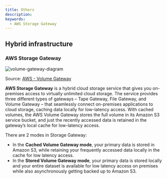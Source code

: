 ```yaml
---
title: Others
description: 
keywords:
  - AWS Storage Gateway
---
```



## Hybrid infrastructure  

### AWS Storage Gateway

![volume-gateway-diagram](/img/aws/networking/others/volume-gateway-diagram.png)

Source: [AWS - Volume Gateway](https://aws.amazon.com/storagegateway/volume/)

**AWS Storage Gateway** is a hybrid cloud storage service that gives you on-premises access to virtually unlimited cloud storage. The service provides three different types of gateways – Tape Gateway, File Gateway, and Volume Gateway – that seamlessly connect on-premises applications to cloud storage, caching data locally for low-latency access. With cached volumes, the AWS Volume Gateway stores the full volume in its Amazon S3 service bucket, and just the recently accessed data is retained in the gateway’s local cache for low-latency access.

There are 2 modes in Storage Gateway: 
- In the **Cached Volume Gateway mode**, your primary data is stored in Amazon S3, while retaining your frequently accessed data locally in the cache for low latency access.
- In the **Stored Volume Gateway mode**, your primary data is stored locally and your entire dataset is available for low latency access on premises while also asynchronously getting backed up to Amazon S3. 

